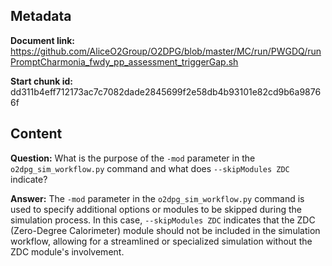 ## Metadata

**Document link:** https://github.com/AliceO2Group/O2DPG/blob/master/MC/run/PWGDQ/runPromptCharmonia_fwdy_pp_assessment_triggerGap.sh

**Start chunk id:** dd311b4eff712173ac7c7082dade2845699f2e58db4b93101e82cd9b6a98766f

## Content

**Question:** What is the purpose of the `-mod` parameter in the `o2dpg_sim_workflow.py` command and what does `--skipModules ZDC` indicate?

**Answer:** The `-mod` parameter in the `o2dpg_sim_workflow.py` command is used to specify additional options or modules to be skipped during the simulation process. In this case, `--skipModules ZDC` indicates that the ZDC (Zero-Degree Calorimeter) module should not be included in the simulation workflow, allowing for a streamlined or specialized simulation without the ZDC module's involvement.